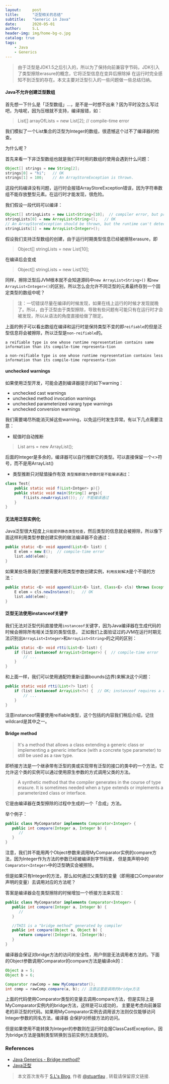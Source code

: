 ```yaml
---
layout:     post
title:      "泛型相关的总结"
subtitle:   "Generic in Java"
date:       2020-05-01
author:     S.L
header-img: img/home-bg-o.jpg
catalog: true
tags:
    - Java
    - Generics
---
```

    
> 由于泛型是JDK1.5之后引入的，所以为了保持向前兼容字节码，JDK引入了类型擦除erasure的概念，它将泛型信息在变异后擦除掉
在运行时完全感知不到泛型的存在。本文主要对泛型引入的一些问题做一些总结归纳。

#### Java不允许创建泛型数组
首先想一下什么是「泛型数组」...，是不是一时想不出来？因为平时没怎么写过吧，为啥呢，因为压根就不支持，编译报错，如：
> List<Integer>[] arrayOfLists = new List<Integer>[2]; // compile-time error
  
我们模拟了一个List集合的泛型为Integer的数组，很遗憾这个过不了编译器的检查。

为什么呢？

首先来看一下非泛型数组也就是我们平时用的数组的使用会遇到什么问题：
```java
Object[] strings = new String[2];
strings[0] = "hi";   // OK
strings[1] = 100;    // An ArrayStoreException is thrown.
```
这段代码编译没有问题，运行时会报错ArrayStoreException错误，因为字符串数组不能存放整型元素。在运行时才能发现，很危险。

我们假设一段代码可以编译：
```java
Object[] stringLists = new List<String>[10];  // compiler error, but pretend it's allowed
stringLists[0] = new ArrayList<String>();   // OK
// An ArrayStoreException should be thrown, but the runtime can't detect it.
stringLists[1] = new ArrayList<Integer>();
```
假设我们支持泛型数组的创建，由于运行时期类型信息已经被擦除erasure，即
> Object[] stringLists = new List<String>[10];

在编译后会变成
> Object[] stringLists = new List[10];


同样，擦除泛型后JVM根本就不会知道源码中`new ArrayList<String>()`
和`new ArrayList<Integer>()`的区别，所以怎么会允许不同泛型的元素最终存到一个固定类型的数组中呢？

> 注：一切错误尽量在编译的时候发现，如果在线上运行的时候才发现就晚了。所以，由于泛型由于类型擦除，导致有些问题有可能只有在运行时才会被发现，所以从语法的角度直接给做了限定。
  
上面的例子可以看出数组在编译和运行时是保持类型不变的即`reifiable`的但是泛型信息将会被擦除，所以泛型是`non-reifiable`的。
```
a reifiable type is one whose runtime representation contains same information than its compile-time representa-tion

a non-reifiable type is one whose runtime representation contains less information than its compile-time representa-tion
```

#### unchecked warnings
如果使用泛型开发，可能会遇到编译器提示的如下warning：
- unchecked cast warnings
- unchecked method invocation warnings
- unchecked parameterized vararg type warnings
- unchecked conversion warnings

我们需要竭尽所能消灭掉这些warning，以免运行时发生异常。有以下几点需要注意：
- 赋值时自动推断
> List<Integer> arrs = new ArrayList<Integer>();  

后面的Integer是多余的，编译器可以自行推断它的类型。可以直接保留一个<>符号，而不是用ArrayList()
- 类型推断只对赋值操作有效
`类型推断做为参数时是不能编译通过`：
```java
class Test{
    public static void f(List<Intger> p){}
    public static void main(String[] args){
        f(Lists.newArrayList()); // 不能编译通过
    }
}
```

#### 无法用泛型实例化
Java泛型很大程度上`只能提供静态类型检查`，然后类型的信息就会被擦除，所以像下面这样利用类型参数创建实例的做法编译器不会通过：
```java
public static <E> void append(List<E> list) {
    E elem = new E();  // compile-time error
    list.add(elem);
}
```

如果某些场景我们想要需要利用类型参数创建实例，`利用反射解决`是个不错的方法：
```java
public static <E> void append(List<E> list, Class<E> cls) throws Exception {
    E elem = cls.newInstance();   // OK
    list.add(elem);
}
```

#### 泛型无法使用instanceof关键字

我们无法对泛型代码直接使用`instanceof`关键字，因为Java编译器在生成代码的时候会擦除所有相关泛型的类型信息，
正如我们上面验证过的JVM在运行时期无法识别出`ArrayList<Integer>`和`ArrayList<String>`的之间的区别：
```java
public static <E> void rtti(List<E> list) {
    if (list instanceof ArrayList<Integer>) {  // compile-time error
        // ...
    }
}
```
和上面一样，我们可以使用通配符重新设置bounds(边界)来解决这个问题：
```java
public static void rtti(List<?> list) {
    if (list instanceof ArrayList<?>) {  // OK; instanceof requires a reifiable type
        // ...
    }
}
```
注意instanceof需要使用reifiable类型，这个包括的内容我们稍后介绍，记住wildcard是其中之一。

#### Bridge method
>  It's a method that allows a class extending a generic class or implementing a generic interface 
(with a concrete type parameter) to still be used as a raw type.
  
即桥接方法是一个继承带有泛型的类或实现带有泛型的接口的类中的一个方法，它允许这个类的实例可以通过使用原生参数的方式调用父类的方法。

> A synthetic method that the compiler generates in the course of type erasure.  It is sometimes 
needed when a type extends or implements a parameterized class or interface.

它是由编译器在类型擦除的过程中生成的一个「合成」方法。

举个例子：
```java
public class MyComparator implements Comparator<Integer> {
   public int compare(Integer a, Integer b) {
      //
   }
}
```
注意，我们并不能用两个Object参数来调用MyComparator实例的compare方法，因为Integer作为方法的参数已经被编译到字节码里，
但是类声明中的`Comparator<Integer>`中的泛型确实会被擦除。

但是如果只有Integer的方法，那么如何通过父类型的变量（即用接口Comparator声明的变量）去调用对应的方法呢？

答案是编译器会在类型擦除的时候增加一个桥接方法来实现：
```java
public class MyComparator implements Comparator<Integer> {
   public int compare(Integer a, Integer b) {
      //
   }

   //THIS is a "bridge method" generated by compiler
   public int compare(Object a, Object b) {
      return compare((Integer)a, (Integer)b);
   }
}
```
编译器会保证对bridge方法的访问的安全性，用户侧是无法调用者方法的。下面的Object参数调用Comparator的compare方法是编译ok的：
```java
Object a = 5;
Object b = 6;

Comparator rawComp = new MyComparator();
int comp = rawComp.compare(a, b); // 注意这里是调用的bridge方法
```
上面的代码使用Comparator类型的变量去调用compare方法，但是实际上是MyComparator实例内的bridge方法，这样是可以成功的，
主要是考虑向前兼容老的非泛型的代码。如果用MyComparator实例去调用该方法则仅仅能够访问Integer参数的同名方法，编译器
会保护对桥接方法的访问。

但是如果使用不能转换为Integer的参数则在运行时会报ClassCastException，因为bridge方法是强制类型转换到当前实例方法类型的。

### References
- [Java Generics - Bridge method?](https://stackoverflow.com/questions/5007357/java-generics-bridge-method)
- [Java泛型](https://www.jianshu.com/p/b37f8dbbfa18)

> 本文首次发布于 [S.L's Blog](https://liushuo.me), 作者 [@stuartlau](http://github.com/stuartlau) ,
转载请保留原文链接.
